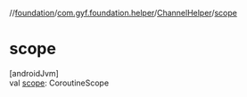 //[foundation](../../../index.md)/[com.gyf.foundation.helper](../index.md)/[ChannelHelper](index.md)/[scope](scope.md)

# scope

[androidJvm]\
val [scope](scope.md): CoroutineScope